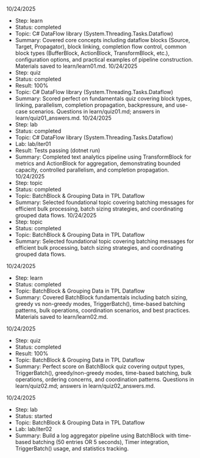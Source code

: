 10/24/2025
- Step: learn
- Status: completed
- Topic: C# DataFlow library (System.Threading.Tasks.Dataflow)
- Summary: Covered core concepts including dataflow blocks (Source, Target, Propagator), block linking, completion flow control, common block types (BufferBlock, ActionBlock, TransformBlock, etc.), configuration options, and practical examples of pipeline construction. Materials saved to learn/learn01.md.
10/24/2025
- Step: quiz
- Status: completed
- Result: 100%
- Topic: C# DataFlow library (System.Threading.Tasks.Dataflow)
- Summary: Scored perfect on fundamentals quiz covering block types, linking, parallelism, completion propagation, backpressure, and use-case scenarios. Questions in learn/quiz01.md; answers in learn/quiz01_answers.md.
10/24/2025
- Step: lab
- Status: completed
- Topic: C# DataFlow library (System.Threading.Tasks.Dataflow)
- Lab: lab/iter01
- Result: Tests passing (dotnet run)
- Summary: Completed text analytics pipeline using TransformBlock for metrics and ActionBlock for aggregation, demonstrating bounded capacity, controlled parallelism, and completion propagation.
10/24/2025
- Step: topic
- Status: completed
- Topic: BatchBlock & Grouping Data in TPL Dataflow
- Summary: Selected foundational topic covering batching messages for efficient bulk processing, batch sizing strategies, and coordinating grouped data flows.
10/24/2025
- Step: topic
- Status: completed
- Topic: BatchBlock & Grouping Data in TPL Dataflow
- Summary: Selected foundational topic covering batching messages for efficient bulk processing, batch sizing strategies, and coordinating grouped data flows.

10/24/2025
- Step: learn
- Status: completed
- Topic: BatchBlock & Grouping Data in TPL Dataflow
- Summary: Covered BatchBlock fundamentals including batch sizing, greedy vs non-greedy modes, TriggerBatch(), time-based batching patterns, bulk operations, coordination scenarios, and best practices. Materials saved to learn/learn02.md.

10/24/2025
- Step: quiz
- Status: completed
- Result: 100%
- Topic: BatchBlock & Grouping Data in TPL Dataflow
- Summary: Perfect score on BatchBlock quiz covering output types, TriggerBatch(), greedy/non-greedy modes, time-based batching, bulk operations, ordering concerns, and coordination patterns. Questions in learn/quiz02.md; answers in learn/quiz02_answers.md.

10/24/2025
- Step: lab
- Status: started
- Topic: BatchBlock & Grouping Data in TPL Dataflow
- Lab: lab/iter02
- Summary: Build a log aggregator pipeline using BatchBlock with time-based batching (50 entries OR 5 seconds), Timer integration, TriggerBatch() usage, and statistics tracking.
